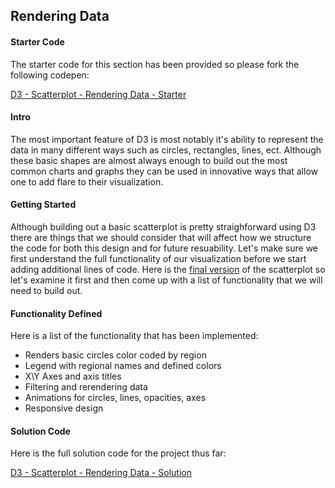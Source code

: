 ## Rendering Data 

#### Starter Code

The starter code for this section has been provided so please fork the following codepen: 

[D3 - Scatterplot - Rendering Data - Starter](https://codepen.io/jkeohan/pen/wyOzxM?editors=0010)

#### Intro

The most important feature of D3 is most notably it's ability to represent the data in many different ways such as circles, rectangles, lines, ect.  Although these basic shapes are almost always enough to build out the most common charts and graphs they can be used in innovative ways that allow one to add flare to their visualization. 

#### Getting Started

Although building out a basic scatterplot is pretty straighforward using D3 there are things that we should consider that will affect how we structure the code for both this design and for future resuability. Let's make sure we first understand the full functionality of our visualization before we start adding additional lines of code. Here is the [final version](https://codepen.io/jkeohan/pen/OQwwKO?editors=0010) of the scatterplot so let's examine it first and then come up with a list of functionality that we will need to build out. 

#### Functionality Defined

Here is a list of the functionality that has been implemented:


- Renders basic circles color coded by region
- Legend with regional names and defined colors
- X\Y Axes and axis titles
- Filtering and rerendering data
- Animations for circles, lines, opacities, axes
- Responsive design


#### Solution Code

Here is the full solution code for the project thus far:

[D3 - Scatterplot - Rendering Data - Solution ](https://codepen.io/jkeohan/pen/dWbmOM)